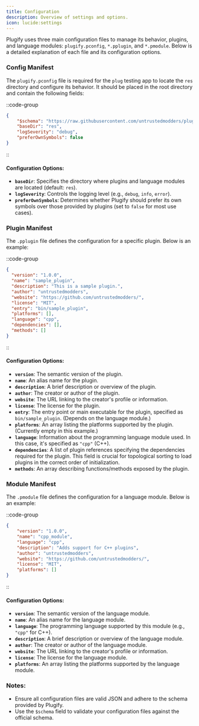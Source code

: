 ```yaml
---
title: Configuration
description: Overview of settings and options.
icon: lucide:settings
---
```


Plugify uses three main configuration files to manage its behavior, plugins, and language modules: `plugify.pconfig`, `*.pplugin`, and `*.pmodule`. Below is a detailed explanation of each file and its configuration options.

### Config Manifest

The `plugify.pconfig` file is required for the `plug` testing app to locate the `res` directory and configure its behavior. It should be placed in the root directory and contain the following fields:

::code-group
```json [plugify.pconfig]
{
    "$schema": "https://raw.githubusercontent.com/untrustedmodders/plugify/refs/heads/main/schemas/config.schema.json",
    "baseDir": "res",
    "logSeverity": "debug",
    "preferOwnSymbols": false
}
```
::

#### Configuration Options:
- **`baseDir`**: Specifies the directory where plugins and language modules are located (default: `res`).
- **`logSeverity`**: Controls the logging level (e.g., `debug`, `info`, `error`).
- **`preferOwnSymbols`**: Determines whether Plugify should prefer its own symbols over those provided by plugins (set to `false` for most use cases).

### Plugin Manifest

The `.pplugin` file defines the configuration for a specific plugin. Below is an example:

::code-group
```json [*.pplugin]
{
  "version": "1.0.0",
  "name": "sample_plugin",
  "description": "This is a sample plugin.",
  "author": "untrustedmodders",
  "website": "https://github.com/untrustedmodders/",
  "license": "MIT",
  "entry": "bin/sample_plugin",
  "platforms": [],
  "language": "cpp",
  "dependencies": [],
  "methods": []
}
```
::

#### Configuration Options:
- **`version`**: The semantic version of the plugin.
- **`name`**: An alias name for the plugin.
- **`description`**: A brief description or overview of the plugin.
- **`author`**: The creator or author of the plugin.
- **`website`**: The URL linking to the creator's profile or information.
- **`license`**: The license for the plugin.
- **`entry`**: The entry point or main executable for the plugin, specified as `bin/sample_plugin`. (Depends on the language module.)
- **`platforms`**: An array listing the platforms supported by the plugin. (Currently empty in this example.)
- **`language`**: Information about the programming language module used. In this case, it's specified as `"cpp"` (C++).
- **`dependencies`**: A list of plugin references specifying the dependencies required for the plugin. This field is crucial for topological sorting to load plugins in the correct order of initialization.
- **`methods`**: An array describing functions/methods exposed by the plugin.

### Module Manifest

The `.pmodule` file defines the configuration for a language module. Below is an example:

::code-group
```json [*.pmodule]
{
    "version": "1.0.0",
    "name": "cpp_module",
    "language": "cpp",
    "description": "Adds support for C++ plugins",
    "author": "untrustedmodders",
    "website": "https://github.com/untrustedmodders/",
    "license": "MIT",
    "platforms": []
}
```
::

#### Configuration Options:
- **`version`**: The semantic version of the language module.
- **`name`**: An alias name for the language module.
- **`language`**: The programming language supported by this module (e.g., `"cpp"` for C++).
- **`description`**: A brief description or overview of the language module.
- **`author`**: The creator or author of the language module.
- **`website`**: The URL linking to the creator's profile or information.
- **`license`**: The license for the language module.
- **`platforms`**: An array listing the platforms supported by the language module.

### Notes:
- Ensure all configuration files are valid JSON and adhere to the schema provided by Plugify.
- Use the `$schema` field to validate your configuration files against the official schema.